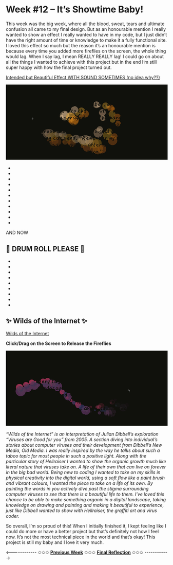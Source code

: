 # Week #12 – It’s Showtime Baby!
This week was the big week, where all the blood, sweat, tears and ultimate confusion all came to my final design. But as an honourable mention I really wanted to show an effect I really wanted to have in my code, but I just didn’t have the right amount of time or knowledge to make it a fully functional site. I loved this effect so much but the reason it’s an honourable mention is because every time you added more fireflies on the screen, the whole thing would lag. When I say lag, I mean REALLY REALLY lag! I could go on about all the things I wanted to achieve with this project but in the end I’m still super happy with how the final project turned out. 

[Intended but Beautiful Effect WITH SOUND SOMETIMES (no idea why??)](https://astlcreations.github.io/codewords-codes-words/p5.js%20Coding%20Files/Week%20012/MainProject_FIREFLIESW12intendedeffect/)

<img src="intended-effect.gif">

-
-
-
-
-
-
-
-
-
-
-
AND NOW

:drum: DRUM ROLL PLEASE :drum:
-
-
-
-
-
-
-
-
-
-

## :sparkles: Wilds of the Internet :sparkles: ##

[Wilds of the Internet](https://astlcreations.github.io/codewords-codes-words/p5.js%20Coding%20Files/Presentation/MainProject_FIREFLIESW12Presentation/)

**Click/Drag on the Screen to Release the Fireflies**

<img src="Final-presentation.gif">

*“Wilds of the Internet” is an interpretation of Julian Dibbell’s exploration “Viruses are Good for you” from 2005. A section diving into individual’s stories about computer viruses and their development from Dibbell’s New Media, Old Media. I was really inspired by the way he talks about such a taboo topic for most people in such a positive light. Along with the particular story of Hellraiser I wanted to show the organic growth much like literal nature that viruses take on. A life of their own that can live on forever in the big bad world. Being new to coding I wanted to take on my skills in physical creativity into the digital world, using a soft flow like a paint brush and vibrant colours, I wanted the piece to take on a life of its own. By painting the words in you actively dive past the stigma surrounding computer viruses to see that there is a beautiful life to them. I’ve loved this chance to be able to make something organic in a digital landscape, taking knowledge on drawing and painting and making it beautiful to experience, just like Dibbell wanted to show with Hellraiser, the graffiti art and virus coder.*

So overall, I’m so proud of this! When I initially finished it, I kept feeling like I could do more or have a better project but that’s definitely not how I feel now. It’s not the most technical piece in the world and that’s okay! This project is still my baby and I love it very much. 



<------------ ✩✩✩ [**Previous Week**](https://astlcreations.github.io/codewords-codes-words/SKO/Major%20Project/Week%20011/) ✩✩✩ [**Final Reflection**](https://astlcreations.github.io/codewords-codes-words/SKO/Final%20Reflection/) ✩✩✩ ------------>

